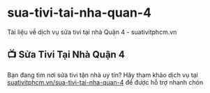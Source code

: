 # sua-tivi-tai-nha-quan-4
Tài liệu về dịch vụ sửa tivi tại nhà Quận 4 - suativitphcm.vn
## 📺 Sửa Tivi Tại Nhà Quận 4
Bạn đang tìm nơi sửa tivi tận nhà uy tín? Hãy tham khảo dịch vụ tại [suativitphcm.vn/sua-tivi-tai-nha-quan-4](https://suativitphcm.vn/sua-tivi-tai-nha-quan-4) để được hỗ trợ nhanh chón
